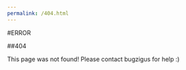 ```yaml
---
permalink: /404.html
---
```

#ERROR

##404

This page was not found! Please contact bugzigus for help :)
